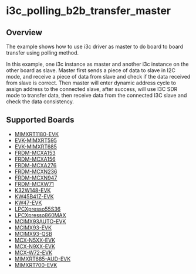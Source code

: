 # i3c_polling_b2b_transfer_master

## Overview
The example shows how to use i3c driver as master to do board to board transfer using polling method.

In this example, one i3c instance as master and another i3c instance on the other board as slave. Master
first sends a piece of data to slave in I2C mode, and receive a piece of data from slave and check if the
data received from slave is correct. Then master will enter dynamic address cycle to assign address to the
connected slave, after success, will use I3C SDR mode to transfer data, then receive data from the connected
I3C slave and check the data consistency.

## Supported Boards
- [MIMXRT1180-EVK](../../../../_boards/evkmimxrt1180/driver_examples/i3c/polling_b2b_transfer/master/example_board_readme.md)
- [EVK-MIMXRT595](../../../../_boards/evkmimxrt595/driver_examples/i3c/polling_b2b_transfer/master/example_board_readme.md)
- [EVK-MIMXRT685](../../../../_boards/evkmimxrt685/driver_examples/i3c/polling_b2b_transfer/master/example_board_readme.md)
- [FRDM-MCXA153](../../../../_boards/frdmmcxa153/driver_examples/i3c/polling_b2b_transfer/master/example_board_readme.md)
- [FRDM-MCXA156](../../../../_boards/frdmmcxa156/driver_examples/i3c/polling_b2b_transfer/master/example_board_readme.md)
- [FRDM-MCXA276](../../../../_boards/frdmmcxa276/driver_examples/i3c/polling_b2b_transfer/master/example_board_readme.md)
- [FRDM-MCXN236](../../../../_boards/frdmmcxn236/driver_examples/i3c/polling_b2b_transfer/master/example_board_readme.md)
- [FRDM-MCXN947](../../../../_boards/frdmmcxn947/driver_examples/i3c/polling_b2b_transfer/master/example_board_readme.md)
- [FRDM-MCXW71](../../../../_boards/frdmmcxw71/driver_examples/i3c/polling_b2b_transfer/master/example_board_readme.md)
- [K32W148-EVK](../../../../_boards/k32w148evk/driver_examples/i3c/polling_b2b_transfer/master/example_board_readme.md)
- [KW45B41Z-EVK](../../../../_boards/kw45b41zevk/driver_examples/i3c/polling_b2b_transfer/master/example_board_readme.md)
- [KW47-EVK](../../../../_boards/kw47evk/driver_examples/i3c/polling_b2b_transfer/master/example_board_readme.md)
- [LPCXpresso55S36](../../../../_boards/lpcxpresso55s36/driver_examples/i3c/polling_b2b_transfer/master/example_board_readme.md)
- [LPCXpresso860MAX](../../../../_boards/lpcxpresso860max/driver_examples/i3c/polling_b2b_transfer/master/example_board_readme.md)
- [MCIMX93AUTO-EVK](../../../../_boards/mcimx93autoevk/driver_examples/i3c/polling_b2b_transfer/master/example_board_readme.md)
- [MCIMX93-EVK](../../../../_boards/mcimx93evk/driver_examples/i3c/polling_b2b_transfer/master/example_board_readme.md)
- [MCIMX93-QSB](../../../../_boards/mcimx93qsb/driver_examples/i3c/polling_b2b_transfer/master/example_board_readme.md)
- [MCX-N5XX-EVK](../../../../_boards/mcxn5xxevk/driver_examples/i3c/polling_b2b_transfer/master/example_board_readme.md)
- [MCX-N9XX-EVK](../../../../_boards/mcxn9xxevk/driver_examples/i3c/polling_b2b_transfer/master/example_board_readme.md)
- [MCX-W72-EVK](../../../../_boards/mcxw72evk/driver_examples/i3c/polling_b2b_transfer/master/example_board_readme.md)
- [MIMXRT685-AUD-EVK](../../../../_boards/mimxrt685audevk/driver_examples/i3c/polling_b2b_transfer/master/example_board_readme.md)
- [MIMXRT700-EVK](../../../../_boards/mimxrt700evk/driver_examples/i3c/polling_b2b_transfer/master/example_board_readme.md)
